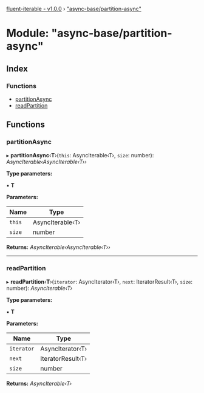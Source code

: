 [fluent-iterable - v1.0.0](../README.md) › ["async-base/partition-async"](_async_base_partition_async_.md)

# Module: "async-base/partition-async"

## Index

### Functions

* [partitionAsync](_async_base_partition_async_.md#partitionasync)
* [readPartition](_async_base_partition_async_.md#readpartition)

## Functions

###  partitionAsync

▸ **partitionAsync**‹**T**›(`this`: AsyncIterable‹T›, `size`: number): *AsyncIterable‹AsyncIterable‹T››*

**Type parameters:**

▪ **T**

**Parameters:**

Name | Type |
------ | ------ |
`this` | AsyncIterable‹T› |
`size` | number |

**Returns:** *AsyncIterable‹AsyncIterable‹T››*

___

###  readPartition

▸ **readPartition**‹**T**›(`iterator`: AsyncIterator‹T›, `next`: IteratorResult‹T›, `size`: number): *AsyncIterable‹T›*

**Type parameters:**

▪ **T**

**Parameters:**

Name | Type |
------ | ------ |
`iterator` | AsyncIterator‹T› |
`next` | IteratorResult‹T› |
`size` | number |

**Returns:** *AsyncIterable‹T›*
